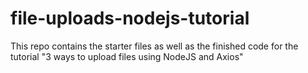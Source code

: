 # file-uploads-nodejs-tutorial
This repo contains the starter files as well as the finished code for the tutorial "3 ways to upload files using NodeJS and Axios"
